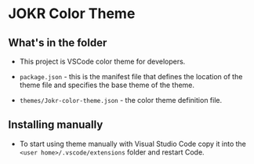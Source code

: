 # JOKR Color Theme

## What's in the folder

* This project is VSCode color theme for developers.

* `package.json` - this is the manifest file that defines the location of the theme file and specifies the base theme of the theme.
* `themes/Jokr-color-theme.json` - the color theme definition file.

## Installing manually

* To start using theme manually with Visual Studio Code copy it into the `<user home>/.vscode/extensions` folder and restart Code.

